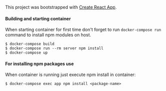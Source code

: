 This project was bootstrapped with [Create React App](https://github.com/facebook/create-react-app).

#### Building and starting container
When starting container for first time don't forget to run `docker-compose run` command to install npm modules on host.
```
$ docker-compose build
$ docker-compose run --rm server npm install
$ docker-compose up
```
 #### For installing npm packages use
When container is running just execute npm install in container:
```
$ docker-compose exec app npm install <package-name>
```